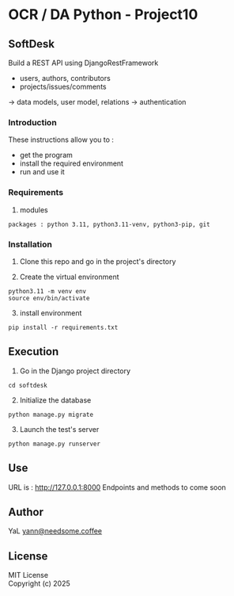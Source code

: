 # OCR / DA Python - Project10

## SoftDesk

Build a REST API using DjangoRestFramework

- users, authors, contributors
- projects/issues/comments

-> data models, user model, relations
-> authentication

### Introduction

These instructions allow you to :
- get the program
- install the required environment
- run and use it

### Requirements

1. modules
```
packages : python 3.11, python3.11-venv, python3-pip, git
```

### Installation

1. Clone this repo and go in the project's directory

2. Create the virtual environment
```
python3.11 -m venv env
source env/bin/activate
```

3. install environment 
```
pip install -r requirements.txt
```

## Execution

1. Go in the Django project directory
```
cd softdesk
```
2. Initialize the database
```
python manage.py migrate
```
3. Launch the test's server
```
python manage.py runserver
```
## Use  

URL is :  http://127.0.0.1:8000
Endpoints and methods to come soon


## Author

YaL  <yann@needsome.coffee>

## License

MIT License  
Copyright (c) 2025 
